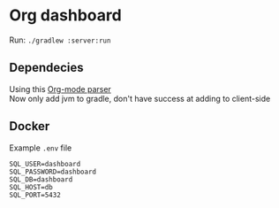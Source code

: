 # Org dashboard

Run: `./gradlew :server:run`

## Dependecies
Using this [Org-mode parser](https://github.com/iliayar/kotlin-org-mode) \
Now only add jvm to gradle, don't have success at adding to client-side

## Docker
Example `.env` file
```
SQL_USER=dashboard
SQL_PASSWORD=dashboard
SQL_DB=dashboard
SQL_HOST=db
SQL_PORT=5432
```
